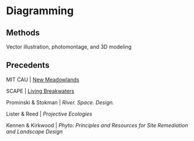 # Diagramming

## Methods
Vector illustration, photomontage, and 3D modeling

## Precedents

MIT CAU | [New Meadowlands](http://www.rebuildbydesign.org/data/files/672.pdf)

SCAPE | [Living Breakwaters](http://www.rebuildbydesign.org/data/files/676.pdf)

Prominski & Stokman | *River. Space. Design.*

Lister & Reed | *Projective Ecologies*

Kennen & Kirkwood | *Phyto: Principles and Resources for Site Remediation and Landscape Design*
